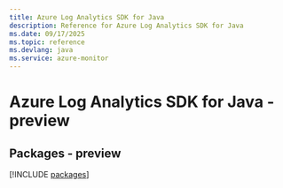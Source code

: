 ```yaml
---
title: Azure Log Analytics SDK for Java
description: Reference for Azure Log Analytics SDK for Java
ms.date: 09/17/2025
ms.topic: reference
ms.devlang: java
ms.service: azure-monitor
---
```

# Azure Log Analytics SDK for Java - preview
## Packages - preview
[!INCLUDE [packages](log-analytics-index.md)]